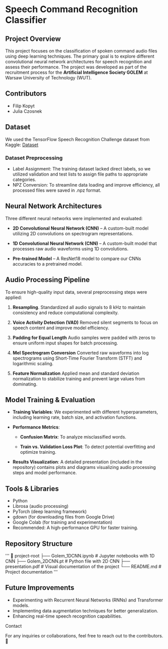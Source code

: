 # Speech Command Recognition Classifier

## Project Overview

This project focuses on the classification of spoken command audio files using deep learning techniques. The primary goal is to explore different convolutional neural network architectures for speech recognition and assess their performance. The project was developed as part of the recruitment process for the **Artificial Intelligence Society GOLEM** at Warsaw University of Technology (WUT).

## Contributors

- Filip Kopyt
- Julia Czosnek

## Dataset

We used the TensorFlow Speech Recognition Challenge dataset from Kaggle: [Dataset](https://www.kaggle.com/c/tensorflow-speech-recognition-challenge/data)

### Dataset Preprocessing

- Label Assignment: The training dataset lacked direct labels, so we utilized validation and test lists to assign file paths to appropriate categories.
- NPZ Conversion: To streamline data loading and improve efficiency, all processed files were saved in .npz format.

## Neural Network Architectures

Three different neural networks were implemented and evaluated:

- **2D Convolutional Neural Network (CNN)** – A custom-built model utilizing 2D convolutions on spectrogram representations.

- **1D Convolutional Neural Network (CNN)** – A custom-built model that processes raw audio waveforms using 1D convolutions.

- **Pre-trained Model** – A ResNet18 model to compare our CNNs accuracies to a pretrained model.

## Audio Processing Pipeline

To ensure high-quality input data, several preprocessing steps were applied:

1. **Resampling**. Standardized all audio signals to 8 kHz to maintain consistency and reduce computational complexity.

2. **Voice Activity Detection (VAD)** Removed silent segments to focus on speech content and improve model efficiency.

3. **Padding for Equal Length** Audio samples were padded with zeros to ensure uniform input shapes for batch processing.

4. **Mel Spectrogram Conversion** Converted raw waveforms into log spectrograms using Short-Time Fourier Transform (STFT) and logarithmic scaling.

5. **Feature Normalization** Applied mean and standard deviation normalization to stabilize training and prevent large values from dominating.

## Model Training & Evaluation

- **Training Variables**: We experimented with different hyperparameters, including learning rate, batch size, and activation functions.

- **Performance Metrics**:

  - **Confusion Matrix**: To analyze misclassified words.

  - **Train vs. Validation Loss Plot**: To detect potential overfitting and optimize training.

- **Results Visualization**: A detailed presentation (included in the repository) contains plots and diagrams visualizing audio processing steps and model performance.

## Tools & Libraries

- Python
- Librosa (audio processing)
- PyTorch (deep learning framework)
- gdown (for downloading files from Google Drive)
- Google Colab (for training and experimentation)
- Recommended: A high-performance GPU for faster training.

## Repository Structure
'''
📂 project-root
 ├── Golem_1DCNN.ipynb    # Jupyter notebooks with 1D CNN
 ├── Golem_2DCNN.pt       # Python file with 2D CNN
 ├── presentation.pdf     # Visual documentation of the project
 └── README.md            # Project documentation
 '''

## Future Improvements

- Experimenting with Recurrent Neural Networks (RNNs) and Transformer models.
- Implementing data augmentation techniques for better generalization.
- Enhancing real-time speech recognition capabilities.

Contact

For any inquiries or collaborations, feel free to reach out to the contributors. 🚀

